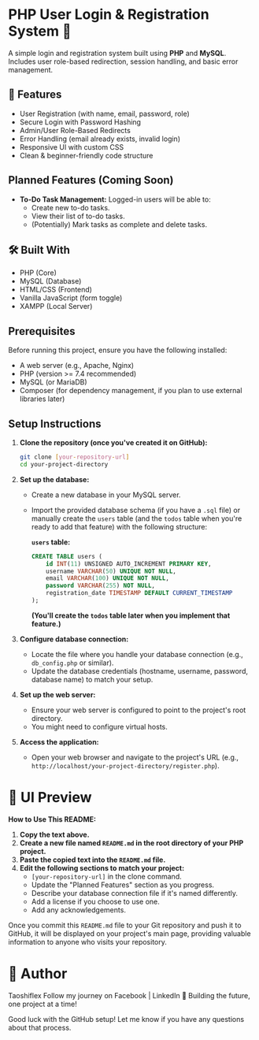 # PHP User Login & Registration System 🔐

A simple login and registration system built using **PHP** and **MySQL**.  
Includes user role-based redirection, session handling, and basic error management.

## 🔧 Features

* User Registration (with name, email, password, role)
* Secure Login with Password Hashing
* Admin/User Role-Based Redirects
* Error Handling (email already exists, invalid login)
* Responsive UI with custom CSS
* Clean & beginner-friendly code structure

## Planned Features (Coming Soon)

* **To-Do Task Management:** Logged-in users will be able to:
    * Create new to-do tasks.
    * View their list of to-do tasks.
    * (Potentially) Mark tasks as complete and delete tasks.

## 🛠️ Built With

* PHP (Core)
* MySQL (Database)
* HTML/CSS (Frontend)
* Vanilla JavaScript (form toggle)
* XAMPP (Local Server)

## Prerequisites

Before running this project, ensure you have the following installed:

* A web server (e.g., Apache, Nginx)
* PHP (version >= 7.4 recommended)
* MySQL (or MariaDB)
* Composer (for dependency management, if you plan to use external libraries later)

## Setup Instructions

1.  **Clone the repository (once you've created it on GitHub):**
    ```bash
    git clone [your-repository-url]
    cd your-project-directory
    ```

2.  **Set up the database:**
    * Create a new database in your MySQL server.
    * Import the provided database schema (if you have a `.sql` file) or manually create the `users` table (and the `todos` table when you're ready to add that feature) with the following structure:

        **`users` table:**
        ```sql
        CREATE TABLE users (
            id INT(11) UNSIGNED AUTO_INCREMENT PRIMARY KEY,
            username VARCHAR(50) UNIQUE NOT NULL,
            email VARCHAR(100) UNIQUE NOT NULL,
            password VARCHAR(255) NOT NULL,
            registration_date TIMESTAMP DEFAULT CURRENT_TIMESTAMP
        );
        ```

        **(You'll create the `todos` table later when you implement that feature.)**

3.  **Configure database connection:**
    * Locate the file where you handle your database connection (e.g., `db_config.php` or similar).
    * Update the database credentials (hostname, username, password, database name) to match your setup.

4.  **Set up the web server:**
    * Ensure your web server is configured to point to the project's root directory.
    * You might need to configure virtual hosts.

5.  **Access the application:**
    * Open your web browser and navigate to the project's URL (e.g., `http://localhost/your-project-directory/register.php`).

# 📸 UI Preview

**How to Use This README:**

1.  **Copy the text above.**
2.  **Create a new file named `README.md` in the root directory of your PHP project.**
3.  **Paste the copied text into the `README.md` file.**
4.  **Edit the following sections to match your project:**
    * `[your-repository-url]` in the clone command.
    * Update the "Planned Features" section as you progress.
    * Describe your database connection file if it's named differently.
    * Add a license if you choose to use one.
    * Add any acknowledgements.

Once you commit this `README.md` file to your Git repository and push it to GitHub, it will be displayed on your project's main page, providing valuable information to anyone who visits your repository.

# 🧠 Author
Taoshiflex
Follow my journey on Facebook | LinkedIn
🚀 Building the future, one project at a time!

Good luck with the GitHub setup! Let me know if you have any questions about that process.

